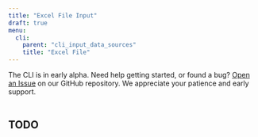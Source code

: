 ```yaml
---
title: "Excel File Input"
draft: true
menu:
  cli:
    parent: "cli_input_data_sources"
    title: "Excel File"
---
```


<div class="bp3-callout">The CLI is in early alpha. Need help getting started, or found a bug? <a href="https://github.com/telemetryjet/telemetryjet-cli/issues/new">Open an Issue</a> on our GitHub repository. We appreciate your patience and early support.
</div>
<br />

## TODO